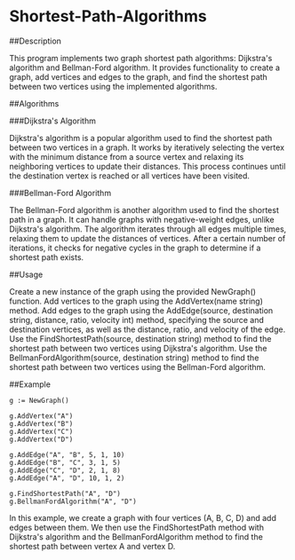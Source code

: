# Shortest-Path-Algorithms

##Description

This program implements two graph shortest path algorithms: Dijkstra's algorithm and Bellman-Ford algorithm. It provides functionality to create a graph, add vertices and edges to the graph, and find the shortest path between two vertices using the implemented algorithms.

##Algorithms

###Dijkstra's Algorithm

Dijkstra's algorithm is a popular algorithm used to find the shortest path between two vertices in a graph. It works by iteratively selecting the vertex with the minimum distance from a source vertex and relaxing its neighboring vertices to update their distances. This process continues until the destination vertex is reached or all vertices have been visited.

###Bellman-Ford Algorithm

The Bellman-Ford algorithm is another algorithm used to find the shortest path in a graph. It can handle graphs with negative-weight edges, unlike Dijkstra's algorithm. The algorithm iterates through all edges multiple times, relaxing them to update the distances of vertices. After a certain number of iterations, it checks for negative cycles in the graph to determine if a shortest path exists.

##Usage

Create a new instance of the graph using the provided NewGraph() function.
Add vertices to the graph using the AddVertex(name string) method.
Add edges to the graph using the AddEdge(source, destination string, distance, ratio, velocity int) method,
specifying the source and destination vertices, as well as the distance, ratio, and velocity of the edge.
Use the FindShortestPath(source, destination string) method to find the shortest path between two vertices using
Dijkstra's algorithm.
Use the BellmanFordAlgorithm(source, destination string) method to find the shortest path between two vertices
using the Bellman-Ford algorithm.

##Example

```
g := NewGraph()

g.AddVertex("A")
g.AddVertex("B")
g.AddVertex("C")
g.AddVertex("D")

g.AddEdge("A", "B", 5, 1, 10)
g.AddEdge("B", "C", 3, 1, 5)
g.AddEdge("C", "D", 2, 1, 8)
g.AddEdge("A", "D", 10, 1, 2)

g.FindShortestPath("A", "D")
g.BellmanFordAlgorithm("A", "D")

```

In this example, we create a graph with four vertices (A, B, C, D) and add edges between them. We then use the FindShortestPath method with Dijkstra's algorithm and the BellmanFordAlgorithm method to find the shortest path between vertex A and vertex D.
